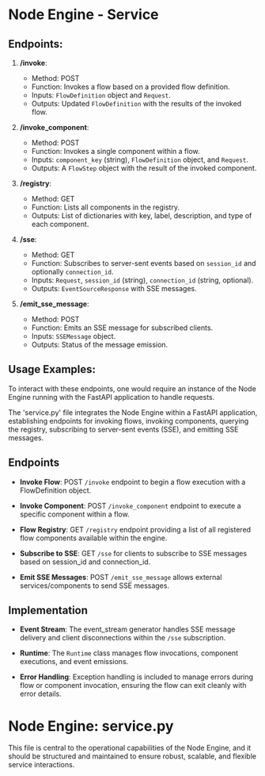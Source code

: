 # Node Engine - Service

## Endpoints:

1. **/invoke**:

   - Method: POST
   - Function: Invokes a flow based on a provided flow definition.
   - Inputs: `FlowDefinition` object and `Request`.
   - Outputs: Updated `FlowDefinition` with the results of the invoked flow.

2. **/invoke_component**:

   - Method: POST
   - Function: Invokes a single component within a flow.
   - Inputs: `component_key` (string), `FlowDefinition` object, and `Request`.
   - Outputs: A `FlowStep` object with the result of the invoked component.

3. **/registry**:

   - Method: GET
   - Function: Lists all components in the registry.
   - Outputs: List of dictionaries with key, label, description, and type of each component.

4. **/sse**:

   - Method: GET
   - Function: Subscribes to server-sent events based on `session_id` and optionally `connection_id`.
   - Inputs: `Request`, `session_id` (string), `connection_id` (string, optional).
   - Outputs: `EventSourceResponse` with SSE messages.

5. **/emit_sse_message**:
   - Method: POST
   - Function: Emits an SSE message for subscribed clients.
   - Inputs: `SSEMessage` object.
   - Outputs: Status of the message emission.

## Usage Examples:

To interact with these endpoints, one would require an instance of the Node Engine running with the FastAPI application to handle requests.

The 'service.py' file integrates the Node Engine within a FastAPI application, establishing endpoints for invoking flows, invoking components, querying the registry, subscribing to server-sent events (SSE), and emitting SSE messages.

## Endpoints

- **Invoke Flow**: POST `/invoke` endpoint to begin a flow execution with a FlowDefinition object.

- **Invoke Component**: POST `/invoke_component` endpoint to execute a specific component within a flow.

- **Flow Registry**: GET `/registry` endpoint providing a list of all registered flow components available within the engine.

- **Subscribe to SSE**: GET `/sse` for clients to subscribe to SSE messages based on session_id and connection_id.

- **Emit SSE Messages**: POST `/emit_sse_message` allows external services/components to send SSE messages.

## Implementation

- **Event Stream**: The event_stream generator handles SSE message delivery and client disconnections within the `/sse` subscription.

- **Runtime**: The `Runtime` class manages flow invocations, component executions, and event emissions.

- **Error Handling**: Exception handling is included to manage errors during flow or component invocation, ensuring the flow can exit cleanly with error details.

# Node Engine: service.py

This file is central to the operational capabilities of the Node Engine, and it should be structured and maintained to ensure robust, scalable, and flexible service interactions.
